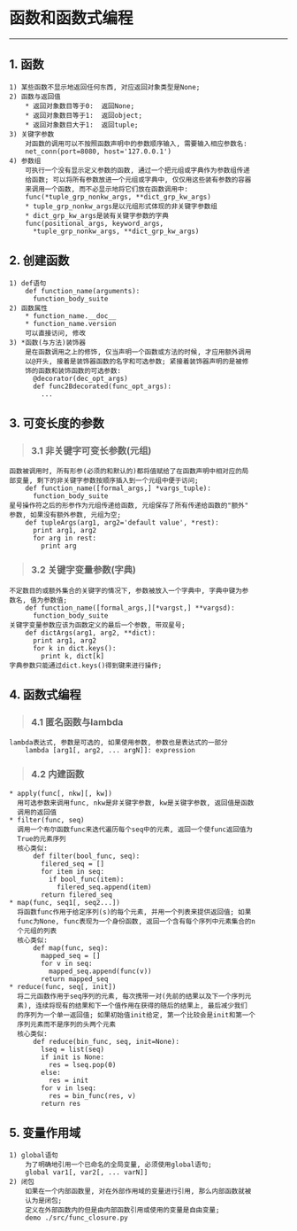 # **函数和函数式编程**
***


## **1. 函数**
    1) 某些函数不显示地返回任何东西, 对应返回对象类型是None;
    2) 函数与返回值
        * 返回对象数目等于0:  返回None;
        * 返回对象数目等于1:  返回object;
        * 返回对象数目大于1:  返回tuple;
    3) 关键字参数
        对函数的调用可以不按照函数声明中的参数顺序输入, 需要输入相应参数名:
        net_conn(port=8080, host='127.0.0.1')
    4) 参数组
        可执行一个没有显示定义参数的函数, 通过一个把元组或字典作为参数组传递
        给函数; 可以将所有参数放进一个元组或字典中, 仅仅用这些装有参数的容器
        来调用一个函数, 而不必显示地将它们放在函数调用中:
        func(*tuple_grp_nonkw_args, **dict_grp_kw_args)
        * tuple_grp_nonkw_args是以元组形式体现的非关键字参数组
        * dict_grp_kw_args是装有关键字参数的字典
        func(positional_args, keyword_args, 
          *tuple_grp_nonkw_args, **dict_grp_kw_args)



## **2. 创建函数**
    1) def语句
        def function_name(arguments):
          function_body_suite
    2) 函数属性
        * function_name.__doc__
        * function_name.version
        可以直接访问, 修改
    3) *函数(与方法)装饰器
        是在函数调用之上的修饰, 仅当声明一个函数或方法的时候, 才应用额外调用
        以@开头, 接着是装饰器函数的名字和可选参数; 紧接着装饰器声明的是被修
        饰的函数和装饰函数的可选参数:
          @decorator(dec_opt_args)
          def func2Bdecorated(func_opt_args):
            ...




## **3. 可变长度的参数**
> ### **3.1 非关键字可变长参数(元组)**
    函数被调用时, 所有形参(必须的和默认的)都将值赋给了在函数声明中相对应的局
    部变量, 剩下的非关键字参数按顺序插入到一个元组中便于访问;
        def function_name([formal_args,] *vargs_tuple):
          function_body_suite
    星号操作符之后的形参作为元组传递给函数, 元组保存了所有传递给函数的"额外"
    参数, 如果没有额外参数, 元组为空;
        def tupleArgs(arg1, arg2='default value', *rest):
          print arg1, arg2
          for arg in rest:
            print arg 
> ### **3.2 关键字变量参数(字典)**
    不定数目的或额外集合的关键字的情况下, 参数被放入一个字典中, 字典中键为参
    数名, 值为参数值;
        def function_name([formal_args,][*vargst,] **vargsd):
          function_body_suite
    关键字变量参数应该为函数定义的最后一个参数, 带双星号;
        def dictArgs(arg1, arg2, **dict):
          print arg1, arg2
          for k in dict.keys():
            print k, dict[k]
    字典参数只能通过dict.keys()得到键来进行操作;



## **4. 函数式编程**
> ### **4.1 匿名函数与lambda**
    lambda表达式, 参数是可选的, 如果使用参数, 参数也是表达式的一部分
        lambda [arg1[, arg2, ... argN]]: expression
> ### **4.2 内建函数**
    * apply(func[, nkw][, kw])
      用可选参数来调用func, nkw是非关键字参数, kw是关键字参数, 返回值是函数
      调用的返回值
    * filter(func, seq)
      调用一个布尔函数func来迭代遍历每个seq中的元素, 返回一个使func返回值为
      True的元素序列
      核心类似:
          def filter(bool_func, seq):
            filered_seq = []
            for item in seq:
              if bool_func(item):
                filered_seq.append(item)
            return filered_seq
    * map(func, seq1[, seq2...])
      将函数func作用于给定序列(s)的每个元素, 并用一个列表来提供返回值; 如果 
      func为None, func表现为一个身份函数, 返回一个含有每个序列中元素集合的n
      个元组的列表
      核心类似:
          def map(func, seq):
            mapped_seq = []
            for v in seq:
              mapped_seq.append(func(v))
            return mapped_seq
    * reduce(func, seq[, init])
      将二元函数作用于seq序列的元素, 每次携带一对(先前的结果以及下一个序列元
      素), 连续将现有的结果和下一个值作用在获得的随后的结果上, 最后减少我们
      的序列为一个单一返回值; 如果初始值init给定, 第一个比较会是init和第一个
      序列元素而不是序列的头两个元素
      核心类似:
          def reduce(bin_func, seq, init=None):
            lseq = list(seq)
            if init is None:
              res = lseq.pop(0)
            else:
              res = init
            for v in lseq:
              res = bin_func(res, v)
            return res 



## **5. 变量作用域**
    1) global语句 
        为了明确地引用一个已命名的全局变量, 必须使用global语句;
        global var1[, var2[, ... varN]]
    2) 闭包
        如果在一个内部函数里, 对在外部作用域的变量进行引用, 那么内部函数就被
        认为是闭包;
        定义在外部函数内的但是由内部函数引用或使用的变量是自由变量;
        demo ./src/func_closure.py
